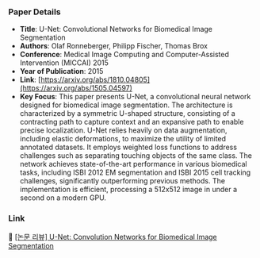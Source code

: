 ### Paper Details
- **Title**: U-Net: Convolutional Networks for Biomedical Image Segmentation
- **Authors**: Olaf Ronneberger, Philipp Fischer, Thomas Brox
- **Conference**: Medical Image Computing and Computer-Assisted Intervention (MICCAI) 2015
- **Year of Publication**: 2015
- **Link**: [https://arxiv.org/abs/1810.04805](https://arxiv.org/abs/1505.04597)
- **Key Focus**: This paper presents U-Net, a convolutional neural network designed for biomedical image segmentation. The architecture is characterized by a symmetric U-shaped structure, consisting of a contracting path to capture context and an expansive path to enable precise localization. U-Net relies heavily on data augmentation, including elastic deformations, to maximize the utility of limited annotated datasets. It employs weighted loss functions to address challenges such as separating touching objects of the same class. The network achieves state-of-the-art performance in various biomedical tasks, including ISBI 2012 EM segmentation and ISBI 2015 cell tracking challenges, significantly outperforming previous methods. The implementation is efficient, processing a 512x512 image in under a second on a modern GPU.

### Link
📝 [[논문 리뷰] U-Net: Convolution Networks for Biomedical Image Segmentation](https://dony-archive.tistory.com/36)
